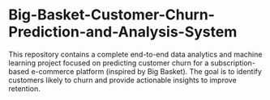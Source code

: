 # Big-Basket-Customer-Churn-Prediction-and-Analysis-System
This repository contains a complete end-to-end data analytics and machine learning project focused on predicting customer churn for a subscription-based e-commerce platform (inspired by Big Basket). The goal is to identify customers likely to churn and provide actionable insights to improve retention.

